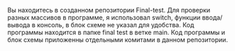 Вы находитесь в созданном репозитории Final-test. Для проверки разных массивов в программе, я использовал switch, функции ввода/вывода в консоль, в блок схеме не указал для удобства. Код программы находится в папке final test в ветке main. Код программы и блок схемы приложенны отдельными комитами в данном репозитории.  
